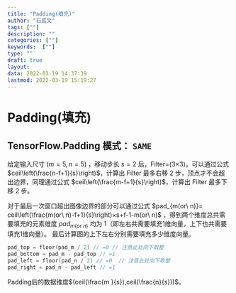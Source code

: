 ```yaml
---
title: "Padding(填充)"
author: "石昌文"
tags: [""]
description: ""
categories: [""]
keywords:  [""]
type: ""
draft: true
layout: 
data: 2022-03-19 14:37:39
lastmod: 2022-03-19 15:19:27
---
```


# Padding(填充)

## TensorFlow.Padding 模式： `SAME`

给定输入尺寸 $(m=5,n=5)$ ，移动步长 $s=2$ 后，Filter=(3×3)，可以通过公式  $ceil\left(\frac{n-f+1}{s}\right)$，计算出 Filter 最多右移 2 步，顶点才不会超出边界，同理通过公式  $ceil\left(\frac{m-f+1}{s}\right)$，计算出 Filter 最多下移 2 步。

对于最后一次窗口超出图像边界的部分可以通过公式 $pad_{m(or\ n)}= ceil\left(\frac{m(or\ n)-f+1}{s}\right)×s+f-1-m(or\ n)$ ，得到两个维度总共需要填充的元素维度 $pad_{m(or\ n)}$ 均为 1（即左右共需要填充1维向量，上下也共需要填充1维向量）。
最后计算图的上下左右分别需要填充多少维度向量。

```c
pad_top = floor(pad_m / 2) // =0 // 注意此处向下取整
pad_bottom = pad_m - pad_top // =1
pad_left = floor(pad_n / 2) // =0  // 注意此处向下取整
pad_right = pad_n - pad_left // =1
```

Padding后的数据维度$(ceil(\frac{m }{s}),ceil(\frac{n}{s}))$。
